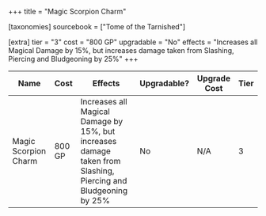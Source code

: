 +++
title = "Magic Scorpion Charm"

[taxonomies]
sourcebook = ["Tome of the Tarnished"]

[extra]
tier = "3"
cost = "800 GP"
upgradable = "No"
effects = "Increases all Magical Damage by 15%, but increases damage taken from Slashing, Piercing and Bludgeoning by 25%"
+++

| Name                          | Cost    | Effects                                                                                           | Upgradable? | Upgrade Cost | Tier |
| ----------------------------- | ------- | ----------------------------------------------------------------------------------------------- | ----------- | ------------ | ---- |
| Magic Scorpion Charm | 800 GP | Increases all Magical Damage by 15%, but increases damage taken from Slashing, Piercing and Bludgeoning by 25% | No | N/A | 3 |
